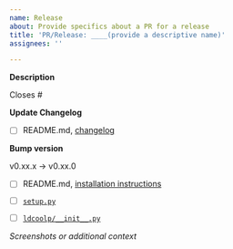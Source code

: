 ```yaml
---
name: Release
about: Provide specifics about a PR for a release
title: 'PR/Release: ____(provide a descriptive name)'
assignees: ''

---
```

<!-- IMPORTANT: Please do not create a PR without creating an issue first. -->

<!-- Fields in **bold** are REQUIRED, fields in *italics* are OPTIONAL. -->

**Description**
<!-- A description of the updates contained in this release. Example:  -->
<!-- Incorporates Travis CI feature #91, summary for script_run #99, and root portal handling #88 -->

Closes #


**Update Changelog**
<!-- List changes: be brief, use imperative mood or simple noun phrases and add linked issues -->
<!-- Examples: Improve verbosity of log messages #103 | GitHub actions for CI #105 -->

- [ ] README.md, [changelog](../../README.md#changelog) <!-- update changelog here -->


**Bump version**

v0.xx.x -> v0.xx.0

- [ ] README.md, [installation instructions](../../README.md#installation-instructions)
- [ ] [`setup.py`](../../setup.py)
- [ ] [`ldcoolp/__init__.py`](../../ldcoolp/__init__.py)


*Screenshots or additional context*
<!-- Add any other context about this release. -->
